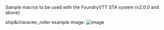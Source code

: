 Sample macros to be used with the FoundryVTT STA system (v2.0.0 and above)

ship&character_roller example image:
![image](https://github.com/user-attachments/assets/5afa0728-237f-4596-9294-01ccd5aaac4c)
